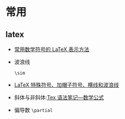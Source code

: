 # 常用

## latex

- [常用数学符号的 LaTeX 表示方法](http://mohu.org/info/symbols/symbols.htm)
- 波浪线

  `\sim`

- [LaTeX 特殊符号、加帽子符号、横线和波浪线](https://blog.csdn.net/qq_17528659/article/details/82152530)
- 斜体与非斜体:[Tex 语法笔记—数学公式](https://zhuanlan.zhihu.com/p/60955986)
- 偏导数 `\partial`
